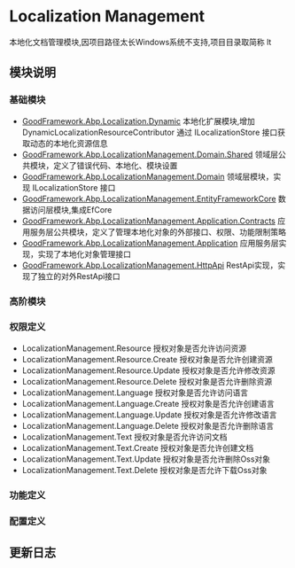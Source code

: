 # Localization Management

本地化文档管理模块,因项目路径太长Windows系统不支持,项目目录取简称 lt  

## 模块说明

### 基础模块

* [GoodFramework.Abp.Localization.Dynamic](../common/GoodFramework.Abp.Localization.Dynamic/GoodFramework.Abp.Localization.Dynamic)					本地化扩展模块,增加 DynamicLocalizationResourceContributor 通过 ILocalizationStore 接口获取动态的本地化资源信息  
* [GoodFramework.Abp.LocalizationManagement.Domain.Shared](./GoodFramework.Abp.LocalizationManagement.Domain.Shared)					领域层公共模块，定义了错误代码、本地化、模块设置  
* [GoodFramework.Abp.LocalizationManagement.Domain](./GoodFramework.Abp.LocalizationManagement.Domain)								领域层模块，实现 ILocalizationStore 接口  
* [GoodFramework.Abp.LocalizationManagement.EntityFrameworkCore](./GoodFramework.Abp.LocalizationManagement.EntityFrameworkCore)								数据访问层模块,集成EfCore  
* [GoodFramework.Abp.LocalizationManagement.Application.Contracts](./GoodFramework.Abp.LocalizationManagement.Application.Contracts)	应用服务层公共模块，定义了管理本地化对象的外部接口、权限、功能限制策略  
* [GoodFramework.Abp.LocalizationManagement.Application](./GoodFramework.Abp.LocalizationManagement.Application)						应用服务层实现，实现了本地化对象管理接口  
* [GoodFramework.Abp.LocalizationManagement.HttpApi](./GoodFramework.Abp.LocalizationManagement.HttpApi)								RestApi实现，实现了独立的对外RestApi接口  

### 高阶模块

### 权限定义

* LocalizationManagement.Resource						授权对象是否允许访问资源  
* LocalizationManagement.Resource.Create		授权对象是否允许创建资源  
* LocalizationManagement.Resource.Update		授权对象是否允许修改资源  
* LocalizationManagement.Resource.Delete		授权对象是否允许删除资源  
* LocalizationManagement.Language						授权对象是否允许访问语言  
* LocalizationManagement.Language.Create		授权对象是否允许创建语言  
* LocalizationManagement.Language.Update		授权对象是否允许修改语言  
* LocalizationManagement.Language.Delete		授权对象是否允许删除语言  
* LocalizationManagement.Text						    授权对象是否允许访问文档  
* LocalizationManagement.Text.Create				授权对象是否允许创建文档  
* LocalizationManagement.Text.Update				授权对象是否允许删除Oss对象  
* LocalizationManagement.Text.Delete				授权对象是否允许下载Oss对象  

### 功能定义

### 配置定义

## 更新日志

